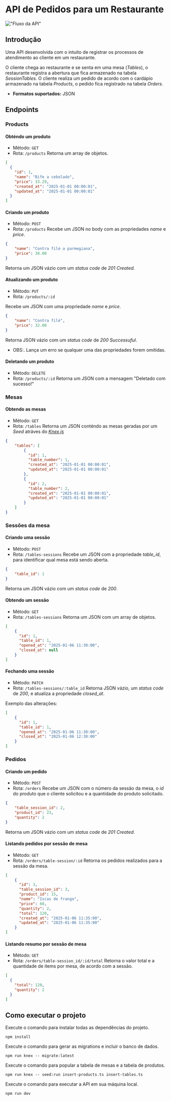 # API de Pedidos para um Restaurante

!["Fluxo da API"](./app-flow.png)
## Introdução
Uma API desenvolvida com o intuito de registrar os processos de atendimento ao cliente em um restaurante.

O cliente chega ao restaurante e se senta em uma mesa (*Tables*), o restaurante registra a abertura que fica armazenado na tabela *SessionTables*. O cliente realiza um pedido de acordo com o cardápio armazenado na tabela *Products*, o pedido fica registrado na tabela *Orders*.

- **Formatos suportados:** JSON

## Endpoints
### Products
#### Obténdo um produto
- Método: `GET`
- Rota: `/products`
Retorna um array de objetos.
```json
[
  {
	"id": 1,
	"name": "Bife a cebolado",
	"price": 33.29,
	"created_at": "2025-01-01 00:00:01",
	"updated_at": "2025-01-01 00:00:01"
  }
]
```

#### Criando um produto
- Método: `POST`
- Rota: `/products`
Recebe um JSON no body com as propriedades *name* e *price*.
```json
{
	"name": "Contra filé a parmegiana",
	"price": 38.00
}
```
Retorna um JSON vázio com um *status code* de *201 Created*.

#### Atualizando um produto
- Método: `PUT`
- Rota: `/products/:id`

Recebe um JSON com uma propriedade *name* e *price*.
```json
{
	"name": "Contra filé",
	"price": 32.00
}
```
Retorna JSON vázio com um *status code* de *200 Successuful*.
- OBS:. Lança um erro se qualquer uma das propriedades forem omitidas.

#### Deletando um produto
- Método: `DELETE`
- Rota: `/products/:id`
Retorna um JSON com a mensagem "Deletado com sucesso!"

### Mesas
#### Obtendo as mesas
- Método: `GET`
- Rota: `/tables`
Retorna um JSON conténdo as mesas geradas por um *Seed* atráves do *[Knex.js](https://knexjs.org/)*
```json
{
	"tables": [
		{
		  "id": 1,
		  "table_number": 1,
		  "created_at": "2025-01-01 00:00:01",
		  "updated_at": "2025-01-01 00:00:01"
		},
		{
		  "id": 2,
		  "table_number": 2,
		  "created_at": "2025-01-01 00:00:01",
		  "updated_at": "2025-01-01 00:00:01"
		}
	]
}
```

### Sessões da mesa
#### Criando uma sessão
- Método: `POST`
- Rota: `/tables-sessions`
Recebe um JSON com a propriedade *table_id*, para identificar qual mesa está sendo aberta.
```json
{
	"table_id": 1
}
```
Retorna um JSON vázio com um *status code* de *200*.

#### Obtendo um sessão
- Método: `GET`
- Rota: `/tables-sessions`
Retorna um JSON com um array de objetos.
```json
[
	{
	  "id": 1,
	  "table_id": 1,
	  "opened_at": "2025-01-06 11:30:00",
	  "closed_at": null
	}
]
```

#### Fechando uma sessão
- Método: `PATCH`
- Rota: `/tables-sessions/:table_id`
Retorna JSON vázio, um *status code* de *200*, e atualiza a propriedade *closed_at*.

Exemplo das alterações:
```json
[
	{
	  "id": 1,
	  "table_id": 1,
	  "opened_at": "2025-01-06 11:30:00",
	  "closed_at": "2025-01-06 12:30:00"
	}
]
```

### Pedidos
#### Criando um pedido
- Método: `POST`
- Rota: `/orders`
Recebe um JSON com o número da sessão da mesa, o *id* do produto que o cliente solicitou e a quantidade do produto solicitado.
```json
{
	"table_session_id": 2,
	"product_id": 23,
	"quantity": 2
}
```
Retorna um JSON vázio com um *status code* de *201 Created*.

#### Listando pedidos por sessão de mesa
- Método: `GET`
- Rota: `/orders/table-session/:id`
Retorna os pedidos realizados para a sessão da mesa.
```json
[
	{
	  "id": 3,
	  "table_session_id": 3,
	  "product_id": 15,
	  "name": "Iscas de frango",
	  "price": 60,
	  "quantity": 2,
	  "total": 120,
	  "created_at": "2025-01-06 11:35:00",
	  "updated_at": "2025-01-06 11:35:00"
	}
]
```

#### Listando resumo por sessão de mesa
- Método: `GET`
- Rota: `/orders/table-session_id/:id/total`
Retorna o valor total e a quantidade de items por mesa, de acordo com a sessão.
```json
[
  {
    "total": 120,
    "quantity": 2
  }
]
```

## Como executar o projeto

Execute o comando para instalar todas as dependências do projeto.
```terminal
npm install
```

Execute o comando para gerar as migrations e incluir o banco de dados.
```terminal
npm run knex -- migrate:latest
```

Execute o comando para popular a tabela de mesas e a tabela de produtos.
```terminal
npm run knex -- seed:run insert-products.ts insert-tables.ts
```

Execute o comando para executar a API em sua máquina local.
```terminal
npm run dev
```
